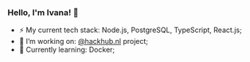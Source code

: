 ### Hello, I'm Ivana! 👋   

- ⚡ My current tech stack: Node.js, PostgreSQL, TypeScript, React.js;
- 🔭 I’m working on: [@hackhub.nl](https://github.com/hackhub-nl) project;
- 🌱 Currently learning: Docker;
